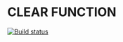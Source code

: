 # CLEAR FUNCTION

[![Build status](https://ci.appveyor.com/api/projects/status/20x247a82bw8d3oi?svg=true)](https://ci.appveyor.com/project/bugagi67/ajs-cf)
